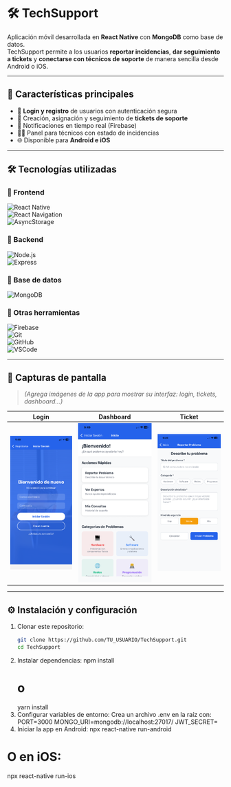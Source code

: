 # 🛠️ TechSupport  

Aplicación móvil desarrollada en **React Native** con **MongoDB** como base de datos.  
TechSupport permite a los usuarios **reportar incidencias**, **dar seguimiento a tickets** y **conectarse con técnicos de soporte** de manera sencilla desde Android o iOS.  

---

## 🚀 Características principales  
- 📱 **Login y registro** de usuarios con autenticación segura  
- 📝 Creación, asignación y seguimiento de **tickets de soporte**  
- 🔔 Notificaciones en tiempo real (Firebase)  
- 👨‍💻 Panel para técnicos con estado de incidencias  
- 🌐 Disponible para **Android e iOS**  

---

## 🛠️ Tecnologías utilizadas  

### 🔹 Frontend  
![React Native](https://img.shields.io/badge/React%20Native-61DAFB?logo=react&logoColor=white)  
![React Navigation](https://img.shields.io/badge/Navigation-React%20Navigation-blue?logo=reactrouter)  
![AsyncStorage](https://img.shields.io/badge/Storage-AsyncStorage-lightgrey)  

### 🔹 Backend  
![Node.js](https://img.shields.io/badge/Node.js-43853D?logo=node.js&logoColor=white)  
![Express](https://img.shields.io/badge/Express.js-000000?logo=express&logoColor=white)  

### 🔹 Base de datos  
![MongoDB](https://img.shields.io/badge/Database-MongoDB-green?logo=mongodb&logoColor=white)  

### 🔹 Otras herramientas  
![Firebase](https://img.shields.io/badge/Firebase-FFCA28?logo=firebase&logoColor=black)  
![Git](https://img.shields.io/badge/Git-F05032?logo=git&logoColor=white)  
![GitHub](https://img.shields.io/badge/GitHub-181717?logo=github&logoColor=white)  
![VSCode](https://img.shields.io/badge/Editor-VSCode-007ACC?logo=visualstudiocode&logoColor=white)  

---

## 📸 Capturas de pantalla  

> *(Agrega imágenes de la app para mostrar su interfaz: login, tickets, dashboard…)*  

| Login | Dashboard | Ticket |
|-------|-----------|--------|
| ![Login](./screenshots/login.PNG) | ![Dashboard](./screenshots/Dashboard.PNG) | ![Ticket](./screenshots/ticket.PNG) |


---

## ⚙️ Instalación y configuración  

1. Clonar este repositorio:  
   ```bash
   git clone https://github.com/TU_USUARIO/TechSupport.git
   cd TechSupport
2. Instalar dependencias:
   npm install
   # o
   yarn install
3. Configurar variables de entorno:
   Crea un archivo .env en la raíz con:
   PORT=3000
   MONGO_URI=mongodb://localhost:27017/
   JWT_SECRET=
4. Iniciar la app en Android:
   npx react-native run-android
# O en iOS:
  npx react-native run-ios
